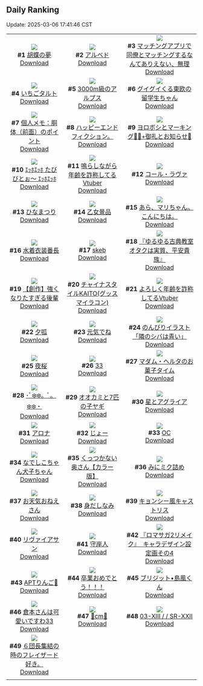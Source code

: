 ## Daily Ranking
Update: 2025-03-06 17:41:46 CST

|      |      |      |
| :----: | :----: | :----: |
| ![](https://i.pixiv.re/c/240x480/img-master/img/2025/03/04/00/00/11/127839312_p0_master1200.jpg)<br>**#1** [胡蝶の夢](https://www.pixiv.net/artworks/127839312)<br>[Download](https://i.pixiv.re/img-original/img/2025/03/04/00/00/11/127839312_p0.png) | ![](https://i.pixiv.re/c/240x480/img-master/img/2025/03/04/00/00/39/127839395_p0_master1200.jpg)<br>**#2** [アルベド](https://www.pixiv.net/artworks/127839395)<br>[Download](https://i.pixiv.re/img-original/img/2025/03/04/00/00/39/127839395_p0.jpg) | ![](https://i.pixiv.re/c/240x480/img-master/img/2025/03/04/00/45/53/127841363_p0_master1200.jpg)<br>**#3** [マッチングアプリで同僚とマッチングするなんてありえない、無理](https://www.pixiv.net/artworks/127841363)<br>[Download](https://i.pixiv.re/img-original/img/2025/03/04/00/45/53/127841363_p0.jpg) |
| ![](https://i.pixiv.re/c/240x480/img-master/img/2025/03/04/21/49/34/127865897_p0_master1200.jpg)<br>**#4** [いちごタルト](https://www.pixiv.net/artworks/127865897)<br>[Download](https://i.pixiv.re/img-original/img/2025/03/04/21/49/34/127865897_p0.png) | ![](https://i.pixiv.re/c/240x480/img-master/img/2025/03/05/07/30/03/127879336_p0_master1200.jpg)<br>**#5** [3000m級のアルプス](https://www.pixiv.net/artworks/127879336)<br>[Download](https://i.pixiv.re/img-original/img/2025/03/05/07/30/03/127879336_p0.jpg) | ![](https://i.pixiv.re/c/240x480/img-master/img/2025/03/04/20/21/56/127862647_p0_master1200.jpg)<br>**#6** [グイグイくる東欧の留学生ちゃん](https://www.pixiv.net/artworks/127862647)<br>[Download](https://i.pixiv.re/img-original/img/2025/03/04/20/21/56/127862647_p0.jpg) |
| ![](https://i.pixiv.re/c/240x480/img-master/img/2025/03/04/06/00/06/127846511_p0_master1200.jpg)<br>**#7** [個人メモ：胴体（前面）のポイント](https://www.pixiv.net/artworks/127846511)<br>[Download](https://i.pixiv.re/img-original/img/2025/03/04/06/00/06/127846511_p0.jpg) | ![](https://i.pixiv.re/c/240x480/img-master/img/2025/03/05/20/08/40/127890775_p0_master1200.jpg)<br>**#8** [ハッピーエンドフィクション。](https://www.pixiv.net/artworks/127890775)<br>[Download](https://i.pixiv.re/img-original/img/2025/03/05/20/08/40/127890775_p0.jpg) | ![](https://i.pixiv.re/c/240x480/img-master/img/2025/03/05/14/47/13/127886474_p0_master1200.jpg)<br>**#9** [ヨロボシとマーキング🐉💭+御礼とお知らせ🦊](https://www.pixiv.net/artworks/127886474)<br>[Download](https://i.pixiv.re/img-original/img/2025/03/05/14/47/13/127886474_p0.png) |
| ![](https://i.pixiv.re/c/240x480/img-master/img/2025/03/04/22/25/03/127867238_p0_master1200.jpg)<br>**#10** [ｴｯﾎｴｯﾎ  たびびとぉ〜  ｴｯﾎｴｯﾎ](https://www.pixiv.net/artworks/127867238)<br>[Download](https://i.pixiv.re/img-original/img/2025/03/04/22/25/03/127867238_p0.png) | ![](https://i.pixiv.re/c/240x480/img-master/img/2025/03/04/21/15/30/127864646_p0_master1200.jpg)<br>**#11** [鳴らしながら年齢を詐称してるVtuber](https://www.pixiv.net/artworks/127864646)<br>[Download](https://i.pixiv.re/img-original/img/2025/03/04/21/15/30/127864646_p0.png) | ![](https://i.pixiv.re/c/240x480/img-master/img/2025/03/05/21/34/47/127897660_p0_master1200.jpg)<br>**#12** [コール・ラヴァ](https://www.pixiv.net/artworks/127897660)<br>[Download](https://i.pixiv.re/img-original/img/2025/03/05/21/34/47/127897660_p0.png) |
| ![](https://i.pixiv.re/c/240x480/img-master/img/2025/03/04/00/19/49/127840451_p0_master1200.jpg)<br>**#13** [ひなまつり](https://www.pixiv.net/artworks/127840451)<br>[Download](https://i.pixiv.re/img-original/img/2025/03/04/00/19/49/127840451_p0.jpg) | ![](https://i.pixiv.re/c/240x480/img-master/img/2025/03/05/20/05/02/127894585_p0_master1200.jpg)<br>**#14** [乙女景品](https://www.pixiv.net/artworks/127894585)<br>[Download](https://i.pixiv.re/img-original/img/2025/03/05/20/05/02/127894585_p0.jpg) | ![](https://i.pixiv.re/c/240x480/img-master/img/2025/03/04/15/50/25/127855661_p0_master1200.jpg)<br>**#15** [あら、マリちゃん。こんにちは。](https://www.pixiv.net/artworks/127855661)<br>[Download](https://i.pixiv.re/img-original/img/2025/03/04/15/50/25/127855661_p0.png) |
| ![](https://i.pixiv.re/c/240x480/img-master/img/2025/03/05/00/00/29/127870918_p0_master1200.jpg)<br>**#16** [水着衣装番長](https://www.pixiv.net/artworks/127870918)<br>[Download](https://i.pixiv.re/img-original/img/2025/03/05/00/00/29/127870918_p0.jpg) | ![](https://i.pixiv.re/c/240x480/img-master/img/2025/03/04/00/00/11/127839309_p0_master1200.jpg)<br>**#17** [skeb](https://www.pixiv.net/artworks/127839309)<br>[Download](https://i.pixiv.re/img-original/img/2025/03/04/00/00/11/127839309_p0.png) | ![](https://i.pixiv.re/c/240x480/img-master/img/2025/03/05/00/00/36/127870942_p0_master1200.jpg)<br>**#18** [『ゆるゆる古典教室 オタクは実質、平安貴族』](https://www.pixiv.net/artworks/127870942)<br>[Download](https://i.pixiv.re/img-original/img/2025/03/05/00/00/36/127870942_p0.jpg) |
| ![](https://i.pixiv.re/c/240x480/img-master/img/2025/03/05/23/05/17/127901340_p0_master1200.jpg)<br>**#19** [【創作】強くなりたすぎる後輩](https://www.pixiv.net/artworks/127901340)<br>[Download](https://i.pixiv.re/img-original/img/2025/03/05/23/05/17/127901340_p0.png) | ![](https://i.pixiv.re/c/240x480/img-master/img/2025/03/04/21/01/32/127864114_p0_master1200.jpg)<br>**#20** [チャイナスタイルKAITO(グッスマイラコン)](https://www.pixiv.net/artworks/127864114)<br>[Download](https://i.pixiv.re/img-original/img/2025/03/04/21/01/32/127864114_p0.png) | ![](https://i.pixiv.re/c/240x480/img-master/img/2025/03/05/21/11/37/127896803_p0_master1200.jpg)<br>**#21** [よろしく年齢を詐称してるVtuber](https://www.pixiv.net/artworks/127896803)<br>[Download](https://i.pixiv.re/img-original/img/2025/03/05/21/11/37/127896803_p0.png) |
| ![](https://i.pixiv.re/c/240x480/img-master/img/2025/03/05/13/17/41/127884897_p0_master1200.jpg)<br>**#22** [夕呱](https://www.pixiv.net/artworks/127884897)<br>[Download](https://i.pixiv.re/img-original/img/2025/03/05/13/17/41/127884897_p0.jpg) | ![](https://i.pixiv.re/c/240x480/img-master/img/2025/03/05/22/11/45/127899196_p0_master1200.jpg)<br>**#23** [元気でね](https://www.pixiv.net/artworks/127899196)<br>[Download](https://i.pixiv.re/img-original/img/2025/03/05/22/11/45/127899196_p0.jpg) | ![](https://i.pixiv.re/c/240x480/img-master/img/2025/03/05/00/39/13/127872707_p0_master1200.jpg)<br>**#24** [のんびりイラスト「隣のシバは青い」](https://www.pixiv.net/artworks/127872707)<br>[Download](https://i.pixiv.re/img-original/img/2025/03/05/00/39/13/127872707_p0.jpg) |
| ![](https://i.pixiv.re/c/240x480/img-master/img/2025/03/04/11/44/22/127851280_p0_master1200.jpg)<br>**#25** [夜桜](https://www.pixiv.net/artworks/127851280)<br>[Download](https://i.pixiv.re/img-original/img/2025/03/04/11/44/22/127851280_p0.jpg) | ![](https://i.pixiv.re/c/240x480/img-master/img/2025/03/04/11/22/48/127850929_p0_master1200.jpg)<br>**#26** [33](https://www.pixiv.net/artworks/127850929)<br>[Download](https://i.pixiv.re/img-original/img/2025/03/04/11/22/48/127850929_p0.jpg) | ![](https://i.pixiv.re/c/240x480/img-master/img/2025/03/04/18/54/58/127859884_p0_master1200.jpg)<br>**#27** [マダム・ヘルタのお菓子タイム](https://www.pixiv.net/artworks/127859884)<br>[Download](https://i.pixiv.re/img-original/img/2025/03/04/18/54/58/127859884_p0.jpg) |
| ![](https://i.pixiv.re/c/240x480/img-master/img/2025/03/05/13/46/35/127839272_p0_master1200.jpg)<br>**#28** [･ﾟ❄️❄️。ﾟ。❄️❄️・](https://www.pixiv.net/artworks/127839272)<br>[Download](https://i.pixiv.re/img-original/img/2025/03/05/13/46/35/127839272_p0.jpg) | ![](https://i.pixiv.re/c/240x480/img-master/img/2025/03/04/20/06/13/127862149_p0_master1200.jpg)<br>**#29** [オオカミと7匹の子ヤギ](https://www.pixiv.net/artworks/127862149)<br>[Download](https://i.pixiv.re/img-original/img/2025/03/04/20/06/13/127862149_p0.png) | ![](https://i.pixiv.re/c/240x480/img-master/img/2025/03/04/06/57/20/127847212_p0_master1200.jpg)<br>**#30** [星とアグライア](https://www.pixiv.net/artworks/127847212)<br>[Download](https://i.pixiv.re/img-original/img/2025/03/04/06/57/20/127847212_p0.png) |
| ![](https://i.pixiv.re/c/240x480/img-master/img/2025/03/05/00/18/35/127871990_p0_master1200.jpg)<br>**#31** [アロナ](https://www.pixiv.net/artworks/127871990)<br>[Download](https://i.pixiv.re/img-original/img/2025/03/05/00/18/35/127871990_p0.jpg) | ![](https://i.pixiv.re/c/240x480/img-master/img/2025/03/05/02/06/22/127874985_p0_master1200.jpg)<br>**#32** [じょー](https://www.pixiv.net/artworks/127874985)<br>[Download](https://i.pixiv.re/img-original/img/2025/03/05/02/06/22/127874985_p0.jpg) | ![](https://i.pixiv.re/c/240x480/img-master/img/2025/03/05/00/00/18/127870873_p0_master1200.jpg)<br>**#33** [OC](https://www.pixiv.net/artworks/127870873)<br>[Download](https://i.pixiv.re/img-original/img/2025/03/05/00/00/18/127870873_p0.jpg) |
| ![](https://i.pixiv.re/c/240x480/img-master/img/2025/03/05/00/01/07/127871012_p0_master1200.jpg)<br>**#34** [なでしこちゃん犬子ちゃん](https://www.pixiv.net/artworks/127871012)<br>[Download](https://i.pixiv.re/img-original/img/2025/03/05/00/01/07/127871012_p0.png) | ![](https://i.pixiv.re/c/240x480/img-master/img/2025/03/04/00/04/34/127839736_p0_master1200.jpg)<br>**#35** [くっつかない奥さん【カラー版】](https://www.pixiv.net/artworks/127839736)<br>[Download](https://i.pixiv.re/img-original/img/2025/03/04/00/04/34/127839736_p0.jpg) | ![](https://i.pixiv.re/c/240x480/img-master/img/2025/03/04/07/07/19/127847402_p0_master1200.jpg)<br>**#36** [みにミク詰め](https://www.pixiv.net/artworks/127847402)<br>[Download](https://i.pixiv.re/img-original/img/2025/03/04/07/07/19/127847402_p0.jpg) |
| ![](https://i.pixiv.re/c/240x480/img-master/img/2025/03/04/20/18/52/127862548_p0_master1200.jpg)<br>**#37** [お天気おねえさん](https://www.pixiv.net/artworks/127862548)<br>[Download](https://i.pixiv.re/img-original/img/2025/03/04/20/18/52/127862548_p0.png) | ![](https://i.pixiv.re/c/240x480/img-master/img/2025/03/05/01/13/59/127873778_p0_master1200.jpg)<br>**#38** [身だしなみ](https://www.pixiv.net/artworks/127873778)<br>[Download](https://i.pixiv.re/img-original/img/2025/03/05/01/13/59/127873778_p0.jpg) | ![](https://i.pixiv.re/c/240x480/img-master/img/2025/03/04/20/08/22/127862234_p0_master1200.jpg)<br>**#39** [キョンシー風キャストリス](https://www.pixiv.net/artworks/127862234)<br>[Download](https://i.pixiv.re/img-original/img/2025/03/04/20/08/22/127862234_p0.jpg) |
| ![](https://i.pixiv.re/c/240x480/img-master/img/2025/03/04/12/25/42/127852107_p0_master1200.jpg)<br>**#40** [リヴァイアサン](https://www.pixiv.net/artworks/127852107)<br>[Download](https://i.pixiv.re/img-original/img/2025/03/04/12/25/42/127852107_p0.png) | ![](https://i.pixiv.re/c/240x480/img-master/img/2025/03/06/08/59/15/127890572_p0_master1200.jpg)<br>**#41** [守岸人](https://www.pixiv.net/artworks/127890572)<br>[Download](https://i.pixiv.re/img-original/img/2025/03/06/08/59/15/127890572_p0.jpg) | ![](https://i.pixiv.re/c/240x480/img-master/img/2025/03/04/17/45/09/127857960_p0_master1200.jpg)<br>**#42** [『ロマサガ2リメイク』　キャラデザイン設定画その4](https://www.pixiv.net/artworks/127857960)<br>[Download](https://i.pixiv.re/img-original/img/2025/03/04/17/45/09/127857960_p0.jpg) |
| ![](https://i.pixiv.re/c/240x480/img-master/img/2025/03/04/11/03/03/127850618_p0_master1200.jpg)<br>**#43** [APTりんご🍎](https://www.pixiv.net/artworks/127850618)<br>[Download](https://i.pixiv.re/img-original/img/2025/03/04/11/03/03/127850618_p0.jpg) | ![](https://i.pixiv.re/c/240x480/img-master/img/2025/03/04/22/48/49/127868062_p0_master1200.jpg)<br>**#44** [卒業おめでとう！！！](https://www.pixiv.net/artworks/127868062)<br>[Download](https://i.pixiv.re/img-original/img/2025/03/04/22/48/49/127868062_p0.jpg) | ![](https://i.pixiv.re/c/240x480/img-master/img/2025/03/04/00/00/04/127839269_p0_master1200.jpg)<br>**#45** [ブリジット•島風くん](https://www.pixiv.net/artworks/127839269)<br>[Download](https://i.pixiv.re/img-original/img/2025/03/04/00/00/04/127839269_p0.jpg) |
| ![](https://i.pixiv.re/c/240x480/img-master/img/2025/03/04/11/19/27/127850877_p0_master1200.jpg)<br>**#46** [倉本さんは可愛いですわ33](https://www.pixiv.net/artworks/127850877)<br>[Download](https://i.pixiv.re/img-original/img/2025/03/04/11/19/27/127850877_p0.jpg) | ![](https://i.pixiv.re/c/240x480/img-master/img/2025/03/04/20/40/53/127863286_p0_master1200.jpg)<br>**#47** [💎cm💎](https://www.pixiv.net/artworks/127863286)<br>[Download](https://i.pixiv.re/img-original/img/2025/03/04/20/40/53/127863286_p0.png) | ![](https://i.pixiv.re/c/240x480/img-master/img/2025/03/04/00/07/25/127839926_p0_master1200.jpg)<br>**#48** [03-ⅩⅢ / / SR-ⅩⅩⅡ](https://www.pixiv.net/artworks/127839926)<br>[Download](https://i.pixiv.re/img-original/img/2025/03/04/00/07/25/127839926_p0.png) |
| ![](https://i.pixiv.re/c/240x480/img-master/img/2025/03/05/14/32/31/127886159_p0_master1200.jpg)<br>**#49** [６団長集結の時のフレイザード好き。](https://www.pixiv.net/artworks/127886159)<br>[Download](https://i.pixiv.re/img-original/img/2025/03/05/14/32/31/127886159_p0.jpg) |
|      |      |
